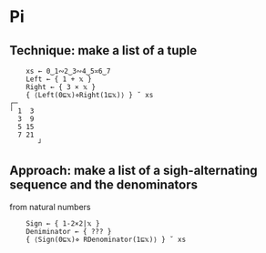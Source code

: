 # Pi

## Technique: make a list of a tuple

```apl
    xs ← 0‿1∾2‿3∾4‿5≍6‿7
    Left ← { 1 + 𝕩 }
    Right ← { 3 × 𝕩 }
    { ⟨Left(0⊑𝕩)⋄Right(1⊑𝕩)⟩ } ˘ xs
┌─      
╵ 1  3  
  3  9  
  5 15  
  7 21  
       ┘
```

## Approach: make a list of a sigh-alternating sequence and the denominators
from natural numbers

```apl
    Sign ← { 1-2×2|𝕩 }
    Deniminator ← { ??? }
    { ⟨Sign(0⊑𝕩)⋄ RDenominator(1⊑𝕩)⟩ } ˘ xs
